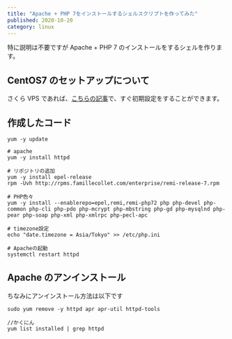 ```yaml
---
title: "Apache + PHP 7をインストールするシェルスクリプトを作ってみた"
published: 2020-10-20
category: linux
---
```


特に説明は不要ですが Apache + PHP 7 のインストールをするシェルを作ります。

## CentOS7 のセットアップについて

さくら VPS であれば、[こちらの記事](/posts/linux_centos4)で、すぐ初期設定をすることができます。

## 作成したコード

```
yum -y update

# apache
yum -y install httpd

# リポジトリの追加
yum -y install epel-release
rpm -Uvh http://rpms.famillecollet.com/enterprise/remi-release-7.rpm

# PHP色々
yum -y install --enablerepo=epel,remi,remi-php72 php php-devel php-common php-cli php-pdo php-mcrypt php-mbstring php-gd php-mysqlnd php-pear php-soap php-xml php-xmlrpc php-pecl-apc

# timezone設定
echo "date.timezone = Asia/Tokyo" >> /etc/php.ini

# Apacheの起動
systemctl restart httpd

```

## Apache のアンインストール

ちなみにアンインストール方法は以下です

```
sudo yum remove -y httpd apr apr-util httpd-tools

//かくにん　
yum list installed | grep httpd

```
